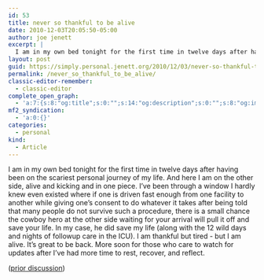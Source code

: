 ```yaml
---
id: 53
title: never so thankful to be alive
date: 2010-12-03T20:05:50-05:00
author: joe jenett
excerpt: |
  I am in my own bed tonight for the first time in twelve days after having been on the scariest personal journey of my life. And here I am on the other side, alive and kicking and in one piece. I've been through a window I hardly knew even existed where if one is driven fast enough from one facility to another while giving one's consent to do whatever it takes after being told that many people do not survive such a procedure, there is a small chance the cowboy hero at the other side waiting for your arrival will pull it off and save your life. In my case, he did save my life (along with the 12 wild days and nights of followup care in the ICU). I am thankful but tired - but I am alive. It's great to be back. More soon for those who care to watch for updates after I've had more time to rest, recover, and reflect.
layout: post
guid: https://simply.personal.jenett.org/2010/12/03/never-so-thankful-to-be-alive/
permalink: /never_so_thankful_to_be_alive/
classic-editor-remember:
  - classic-editor
complete_open_graph:
  - 'a:7:{s:8:"og:title";s:0:"";s:14:"og:description";s:0:"";s:8:"og:image";s:0:"";s:7:"og:type";s:0:"";s:12:"twitter:card";s:7:"summary";s:19:"twitter:description";s:0:"";s:15:"twitter:creator";s:0:"";}'
mf2_syndication:
  - 'a:0:{}'
categories:
  - personal
kind:
  - Article
---
```

I am in my own bed tonight for the first time in twelve days after having been on the scariest personal journey of my life. And here I am on the other side, alive and kicking and in one piece. I’ve been through a window I hardly knew even existed where if one is driven fast enough from one facility to another while giving one’s consent to do whatever it takes after being told that many people do not survive such a procedure, there is a small chance the cowboy hero at the other side waiting for your arrival will pull it off and save your life. In my case, he did save my life (along with the 12 wild days and nights of followup care in the ICU). I am thankful but tired - but I am alive. It’s great to be back. More soon for those who care to watch for updates after I’ve had more time to rest, recover, and reflect.

([prior discussion](https://disqus.com/home/discussion/jenettsimplypersonal/jenettsimplypersonal_never_so_thankful_to_be_alive/))